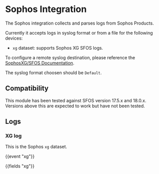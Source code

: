 # Sophos Integration

The Sophos integration collects and parses logs from Sophos Products.

Currently it accepts logs in syslog format or from a file for the following devices:

- `xg` dataset: supports Sophos XG SFOS logs.

To configure a remote syslog destination, please reference the [SophosXG/SFOS Documentation](https://community.sophos.com/kb/en-us/123184).

The syslog format choosen should be `Default`.

## Compatibility

This module has been tested against SFOS version 17.5.x and 18.0.x.
Versions above this are expected to work but have not been tested.

## Logs

### XG log

This is the Sophos `xg` dataset.

{{event "xg"}}

{{fields "xg"}}
